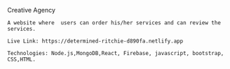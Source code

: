
Creative Agency

	A website where  users can order his/her services and can review the services.
  
	Live Link: https://determined-ritchie-d890fa.netlify.app
  
	Technologies: Node.js,MongoDB,React, Firebase, javascript, bootstrap, CSS,HTML.
